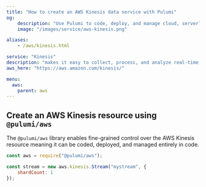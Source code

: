 ```yaml
---
title: "How to create an AWS Kinesis data service with Pulumi"
og:
    description: "Use Pulumi to code, deploy, and manage cloud, serverless, and container apps and infrastructure"
    image: "/images/service/aws-kinesis.png"

aliases:
    - /aws/kinesis.html

service: "Kinesis"
description: "makes it easy to collect, process, and analyze real-time, streaming data so you can get timely insights and react quickly to new information"
aws_here: "https://aws.amazon.com/kinesis/"

menu:
  aws:
    parent: aws
---
```


## Create an AWS Kinesis resource using `@pulumi/aws`

The `@pulumi/aws` library enables fine-grained control over the AWS Kinesis resource meaning it can be coded, deployed, and managed entirely in code.

```javascript
const aws = require("@pulumi/aws");

const stream = new aws.kinesis.Stream("mystream", {
    shardCount: 1
});
```
